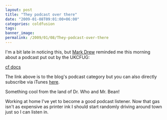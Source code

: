 ```yaml
---
layout: post
title: "They podcast over there"
date: "2009-01-08T09:01:00+06:00"
categories: coldfusion 
tags: 
banner_image: 
permalink: /2009/01/08/They-podcast-over-there
---
```


I'm a bit late in noticing this, but <a href="http://www.markdrew.co.uk/blog/">Mark Drew</a> reminded me this morning about a podcast put out by the UKCFUG:

<a href="http://www.ukcfug.org/archives.cfm/category/podcast">cf docs</a>

The link above is to the blog's podcast category but you can also directly subscribe via iTunes <a href="http://itunes.apple.com/WebObjects/MZStore.woa/wa/viewPodcast?id=152536611">here</a>.

Something cool from the land of Dr. Who and Mr. Bean!

Working at home I've yet to become a good podcast listener. Now that gas isn't as expensive as printer ink I should start randomly driving around town just so I can listen in.